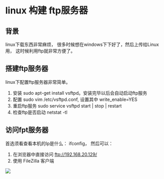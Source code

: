 # linux 构建 ftp服务器

## 背景
linux下载东西非常麻烦， 很多时候想在windows下下好了，然后上传给Linux用， 这时候利用ftp就非常方便了。

## 搭建ftp服务器
linux下配置ftp服务器非常简单。

1. 安装 sudo apt-get install vsftpd。安装完毕以后会自动启动ftp服务
2. 配置 sudo vim /etc/vsftpd.conf, 设置其中 write_enable=YES
3. 重启ftp服务 sudo service vsftpd start | stop | restart
4. 检查ftp是否启动 netstat -tl

## 访问fpt服务器

首选须看查看本机的Ip是什么： ifconfig， 
然后可以：

1. 在浏览器中直接访问 ftp://192.168.20.129/
2. 使用 FileZilla 客户端

![](https://img.alicdn.com/imgextra/i2/46754672/TB2r_lhnXXXXXckXXXXXXXXXXXX_!!46754672.jpg)

